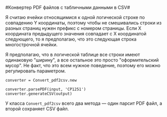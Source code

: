 #Конвертер PDF файлов с табличными данными в CSV#

Я считаю ячейки относящимися к одной логической строке по совпадению Y координаты, 
поэтому чтобы не смешивались строки из разных страниц нужен префикс с номером страницы.
Если X координата предыдущего значения совпадает с X координатой следующего,
то я предполагаю, что это следующая строка многострочной ячейки.

Я предполагаю, что в логической таблице все строки имеют одинаковую "ширину",
а все остальное это просто "оформительский мусор".
Не факт, что это всем нужное поведение, поэтому его можно регулировать параметром.


	converter = Convert_pdf2csv.new

	converter.parsePDF(input, 'CP1251')
	converter.generateCSV(output)

У класса `Convert_pdf2csv` всего два метода — один парсит PDF файл, а второй сохраняет CSV файл.